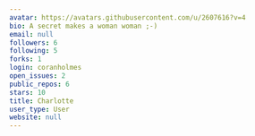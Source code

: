 ```yaml
---
avatar: https://avatars.githubusercontent.com/u/2607616?v=4
bio: A secret makes a woman woman ;-)
email: null
followers: 6
following: 5
forks: 1
login: coranholmes
open_issues: 2
public_repos: 6
stars: 10
title: Charlotte
user_type: User
website: null
---
```

